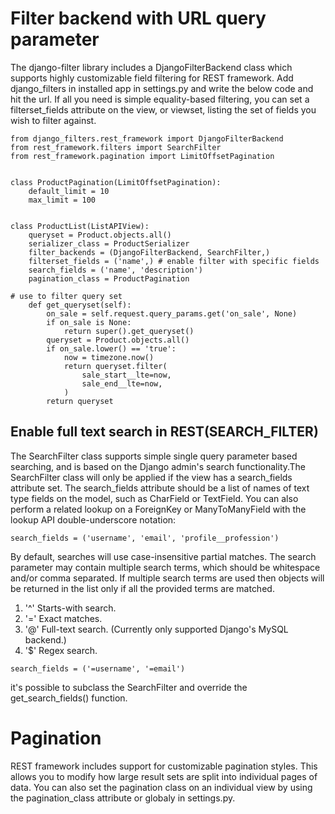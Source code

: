 # Filter backend with URL query parameter 
The django-filter library includes a DjangoFilterBackend class which supports highly customizable field filtering for REST
framework. Add django_filters in installed app in settings.py and write the below code and hit the url.
If all you need is simple equality-based filtering, you can set a filterset_fields attribute on the view, or viewset, listing
the set of fields you wish to filter against.
```
from django_filters.rest_framework import DjangoFilterBackend
from rest_framework.filters import SearchFilter
from rest_framework.pagination import LimitOffsetPagination


class ProductPagination(LimitOffsetPagination):
    default_limit = 10
    max_limit = 100
    
    
class ProductList(ListAPIView):
    queryset = Product.objects.all()
    serializer_class = ProductSerializer
    filter_backends = (DjangoFilterBackend, SearchFilter,)
    filterset_fields = ('name',) # enable filter with specific fields
    search_fields = ('name', 'description')
    pagination_class = ProductPagination

# use to filter query set
    def get_queryset(self):
        on_sale = self.request.query_params.get('on_sale', None)
        if on_sale is None:
            return super().get_queryset()
        queryset = Product.objects.all()
        if on_sale.lower() == 'true':
            now = timezone.now()
            return queryset.filter(
                sale_start__lte=now,
                sale_end__lte=now,
            )
        return queryset
```

## Enable full text search in REST(SEARCH_FILTER)
The SearchFilter class supports simple single query parameter based searching, and is based on the Django admin's search
functionality.The SearchFilter class will only be applied if the view has a search_fields attribute set. The search_fields
attribute should be a list of names of text type fields on the model, such as CharField or TextField.
You can also perform a related lookup on a ForeignKey or ManyToManyField with the lookup API double-underscore notation:
```
search_fields = ('username', 'email', 'profile__profession')
```
By default, searches will use case-insensitive partial matches. The search parameter may contain multiple search terms, which
should be whitespace and/or comma separated. If multiple search terms are used then objects will be returned in the list only
if all the provided terms are matched.
1. '^' Starts-with search.
2. '=' Exact matches.
3. '@' Full-text search. (Currently only supported Django's MySQL backend.)
4. '$' Regex search.
```
search_fields = ('=username', '=email')
```
it's possible to subclass the SearchFilter and override the get_search_fields() function.

# Pagination
REST framework includes support for customizable pagination styles. This allows you to modify how large result sets are split
into individual pages of data.
You can also set the pagination class on an individual view by using the pagination_class attribute or globaly in settings.py.



